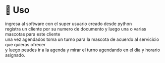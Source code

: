 # 🚀 Uso
ingresa al software con el super usuario creado desde python  
registra un cliente por su numero de documento y luego una o varias mascotas para este cliente  
una vez agendados toma un turno para la mascota de acuerdo al servicicio que quieras ofrecer   
y luego peudes ir a la agenda y mirar el turno agendando en el dia y horario asignado.  
